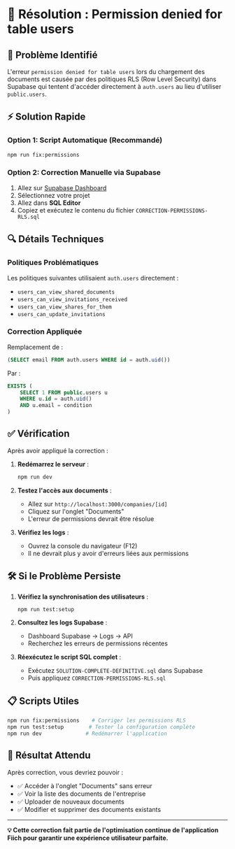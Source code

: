 # 🔧 Résolution : Permission denied for table users

## 🚨 Problème Identifié

L'erreur `permission denied for table users` lors du chargement des documents est causée par des politiques RLS (Row Level Security) dans Supabase qui tentent d'accéder directement à `auth.users` au lieu d'utiliser `public.users`.

## ⚡ Solution Rapide

### Option 1: Script Automatique (Recommandé)
```bash
npm run fix:permissions
```

### Option 2: Correction Manuelle via Supabase
1. Allez sur [Supabase Dashboard](https://supabase.com/dashboard)
2. Sélectionnez votre projet
3. Allez dans **SQL Editor**
4. Copiez et exécutez le contenu du fichier `CORRECTION-PERMISSIONS-RLS.sql`

## 🔍 Détails Techniques

### Politiques Problématiques
Les politiques suivantes utilisaient `auth.users` directement :
- `users_can_view_shared_documents`
- `users_can_view_invitations_received` 
- `users_can_view_shares_for_them`
- `users_can_update_invitations`

### Correction Appliquée
Remplacement de :
```sql
(SELECT email FROM auth.users WHERE id = auth.uid())
```

Par :
```sql
EXISTS (
    SELECT 1 FROM public.users u
    WHERE u.id = auth.uid()
    AND u.email = condition
)
```

## ✅ Vérification

Après avoir appliqué la correction :

1. **Redémarrez le serveur** :
   ```bash
   npm run dev
   ```

2. **Testez l'accès aux documents** :
   - Allez sur `http://localhost:3000/companies/[id]`
   - Cliquez sur l'onglet "Documents"
   - L'erreur de permissions devrait être résolue

3. **Vérifiez les logs** :
   - Ouvrez la console du navigateur (F12)
   - Il ne devrait plus y avoir d'erreurs liées aux permissions

## 🛠️ Si le Problème Persiste

1. **Vérifiez la synchronisation des utilisateurs** :
   ```bash
   npm run test:setup
   ```

2. **Consultez les logs Supabase** :
   - Dashboard Supabase → Logs → API
   - Recherchez les erreurs de permissions récentes

3. **Réexécutez le script SQL complet** :
   - Exécutez `SOLUTION-COMPLETE-DEFINITIVE.sql` dans Supabase
   - Puis appliquez `CORRECTION-PERMISSIONS-RLS.sql`

## 📋 Scripts Utiles

```bash
npm run fix:permissions    # Corriger les permissions RLS
npm run test:setup        # Tester la configuration complète
npm run dev              # Redémarrer l'application
```

## 🎯 Résultat Attendu

Après correction, vous devriez pouvoir :
- ✅ Accéder à l'onglet "Documents" sans erreur
- ✅ Voir la liste des documents de l'entreprise
- ✅ Uploader de nouveaux documents
- ✅ Modifier et supprimer des documents existants

---

**💡 Cette correction fait partie de l'optimisation continue de l'application Fiich pour garantir une expérience utilisateur parfaite.**